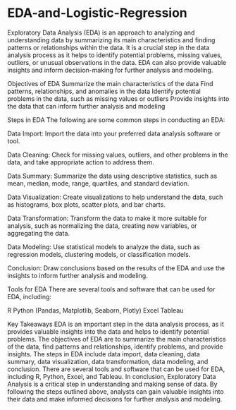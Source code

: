 # EDA-and-Logistic-Regression
Exploratory Data Analysis (EDA) is an approach to analyzing and understanding data by summarizing its main characteristics and finding patterns or relationships within the data. It is a crucial step in the data analysis process as it helps to identify potential problems, missing values, outliers, or unusual observations in the data. EDA can also provide valuable insights and inform decision-making for further analysis and modeling.

Objectives of EDA
Summarize the main characteristics of the data Find patterns, relationships, and anomalies in the data Identify potential problems in the data, such as missing values or outliers Provide insights into the data that can inform further analysis and modeling

Steps in EDA
The following are some common steps in conducting an EDA:

Data Import: Import the data into your preferred data analysis software or tool.

Data Cleaning: Check for missing values, outliers, and other problems in the data, and take appropriate action to address them.

Data Summary: Summarize the data using descriptive statistics, such as mean, median, mode, range, quartiles, and standard deviation.

Data Visualization: Create visualizations to help understand the data, such as histograms, box plots, scatter plots, and bar charts.

Data Transformation: Transform the data to make it more suitable for analysis, such as normalizing the data, creating new variables, or aggregating the data.

Data Modeling: Use statistical models to analyze the data, such as regression models, clustering models, or classification models.

Conclusion: Draw conclusions based on the results of the EDA and use the insights to inform further analysis and modeling.

Tools for EDA
There are several tools and software that can be used for EDA, including:

R Python (Pandas, Matplotlib, Seaborn, Plotly) Excel Tableau

Key Takeaways
EDA is an important step in the data analysis process, as it provides valuable insights into the data and helps to identify potential problems. The objectives of EDA are to summarize the main characteristics of the data, find patterns and relationships, identify problems, and provide insights. The steps in EDA include data import, data cleaning, data summary, data visualization, data transformation, data modeling, and conclusion. There are several tools and software that can be used for EDA, including R, Python, Excel, and Tableau. In conclusion, Exploratory Data Analysis is a critical step in understanding and making sense of data. By following the steps outlined above, analysts can gain valuable insights into their data and make informed decisions for further analysis and modeling.
